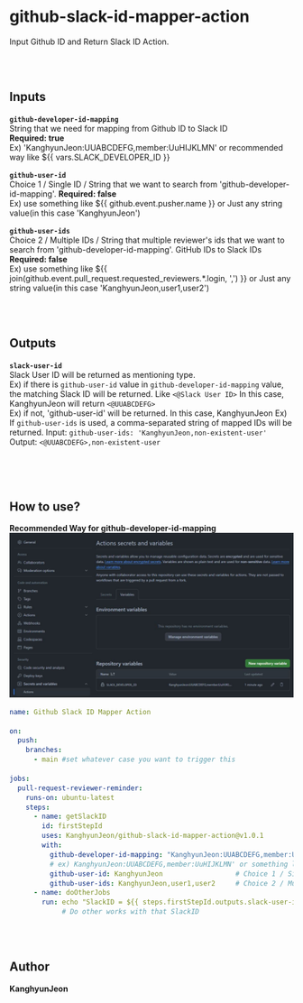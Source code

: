# github-slack-id-mapper-action
Input Github ID and Return Slack ID Action.

<br/>
<br/>

## Inputs

**`github-developer-id-mapping`** <br/>
String that we need for mapping from Github ID to Slack ID <br/>
**Required: true** <br/>
Ex) 'KanghyunJeon:UUABCDEFG,member:UuHIJKLMN' or recommended way like ${{ vars.SLACK_DEVELOPER_ID }}

**`github-user-id`** <br/>
Choice 1 / Single ID / String that we want to search from 'github-developer-id-mapping'.
**Required: false** <br/>
Ex) use something like ${{ github.event.pusher.name }} or Just any string value(in this case 'KanghyunJeon')

**`github-user-ids`** <br/>
Choice 2 / Multiple IDs / String that multiple reviewer's ids that we want to search from 'github-developer-id-mapping'. GitHub IDs to Slack IDs
**Required: false** <br/>
Ex) use something like ${{ join(github.event.pull_request.requested_reviewers.*.login, ',') }} or Just any string value(in this case 'KanghyunJeon,user1,user2')

<br/>
<br/>

## Outputs

**`slack-user-id`** <br/>
Slack User ID will be returned as mentioning type. <br/>
Ex) if there is `github-user-id` value in `github-developer-id-mapping` value, the matching Slack ID will be returned.
    Like `<@Slack User ID>`
    In this case, KanghyunJeon will return `<@UUABCDEFG>` <br/>
Ex) if not, 'github-user-id' will be returned.
    In this case, KanghyunJeon
Ex) If `github-user-ids` is used, a comma-separated string of mapped IDs will be returned.
    Input: `github-user-ids: 'KanghyunJeon,non-existent-user'`
    Output: `<@UUABCDEFG>,non-existent-user`


<br/>
<br/>
<br/>

## How to use?
**Recommended Way for github-developer-id-mapping**
![Screenshot](recommended_way.JPG)
<br/>

```yaml
name: Github Slack ID Mapper Action

on:
  push:
    branches:
      - main #set whatever case you want to trigger this

jobs:
  pull-request-reviewer-reminder:
    runs-on: ubuntu-latest
    steps:
      - name: getSlackID
        id: firstStepId
        uses: KanghyunJeon/github-slack-id-mapper-action@v1.0.1
        with:
          github-developer-id-mapping: "KanghyunJeon:UUABCDEFG,member:UuHIJKLMN" # Required, need to set github repository vaiables 
          # ex) KanghyunJeon:UUABCDEFG,member:UuHIJKLMN' or something like ${{ vars.SLACK_DEVELOPER_ID }}
          github-user-id: KanghyunJeon                  # Choice 1 / Single Id        ex) KanghyunJeon, ${{ github.event.pusher.name }}
          github-user-ids: KanghyunJeon,user1,user2     # Choice 2 / Multiple IDs     ex) ${{ join(github.event.pull_request.requested_reviewers.*.login, ',') }}
      - name: doOtherJobs
        run: echo "SlackID = ${{ steps.firstStepId.outputs.slack-user-id }}" 
             # Do other works with that SlackID

``` 


<br/>
<br/>

## Author
**KanghyunJeon**
